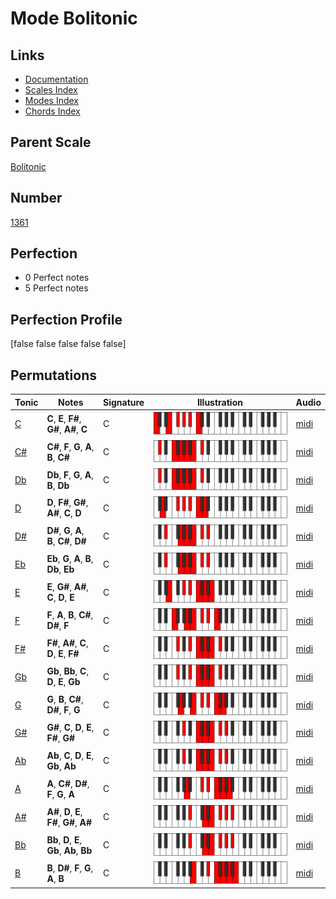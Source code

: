 # Mode Bolitonic

## Links

- [Documentation](index.md)
- [Scales Index](Scales.md)
- [Modes Index](Modes.md)
- [Chords Index](Chords.md)

## Parent Scale

[Bolitonic](ScaleBolitonic.md)

## Number

[1361](https://ianring.com/musictheory/scales/1361)

## Perfection

- 0 Perfect notes
- 5 Perfect notes

## Perfection Profile

[false false false false false]

## Permutations

| Tonic | Notes | Signature | Illustration | Audio |
|-------|-------|-----------|--------------|-------|
| [C](ModeCNaturalBolitonic.md) | **C**, **E**, **F#**, **G#**, **A#**, **C** | C | ![CNaturalBolitonic](ModeCNaturalBolitonic.png) | [midi](https://github.com/edipermadi/music/blob/main/docs/ModeCNaturalBolitonic.mid?raw=true) |
| [C#](ModeCSharpBolitonic.md) | **C#**, **F**, **G**, **A**, **B**, **C#** | C | ![CSharpBolitonic](ModeCSharpBolitonic.png) | [midi](https://github.com/edipermadi/music/blob/main/docs/ModeCSharpBolitonic.mid?raw=true) |
| [Db](ModeDFlatBolitonic.md) | **Db**, **F**, **G**, **A**, **B**, **Db** | C | ![DFlatBolitonic](ModeDFlatBolitonic.png) | [midi](https://github.com/edipermadi/music/blob/main/docs/ModeDFlatBolitonic.mid?raw=true) |
| [D](ModeDNaturalBolitonic.md) | **D**, **F#**, **G#**, **A#**, **C**, **D** | C | ![DNaturalBolitonic](ModeDNaturalBolitonic.png) | [midi](https://github.com/edipermadi/music/blob/main/docs/ModeDNaturalBolitonic.mid?raw=true) |
| [D#](ModeDSharpBolitonic.md) | **D#**, **G**, **A**, **B**, **C#**, **D#** | C | ![DSharpBolitonic](ModeDSharpBolitonic.png) | [midi](https://github.com/edipermadi/music/blob/main/docs/ModeDSharpBolitonic.mid?raw=true) |
| [Eb](ModeEFlatBolitonic.md) | **Eb**, **G**, **A**, **B**, **Db**, **Eb** | C | ![EFlatBolitonic](ModeEFlatBolitonic.png) | [midi](https://github.com/edipermadi/music/blob/main/docs/ModeEFlatBolitonic.mid?raw=true) |
| [E](ModeENaturalBolitonic.md) | **E**, **G#**, **A#**, **C**, **D**, **E** | C | ![ENaturalBolitonic](ModeENaturalBolitonic.png) | [midi](https://github.com/edipermadi/music/blob/main/docs/ModeENaturalBolitonic.mid?raw=true) |
| [F](ModeFNaturalBolitonic.md) | **F**, **A**, **B**, **C#**, **D#**, **F** | C | ![FNaturalBolitonic](ModeFNaturalBolitonic.png) | [midi](https://github.com/edipermadi/music/blob/main/docs/ModeFNaturalBolitonic.mid?raw=true) |
| [F#](ModeFSharpBolitonic.md) | **F#**, **A#**, **C**, **D**, **E**, **F#** | C | ![FSharpBolitonic](ModeFSharpBolitonic.png) | [midi](https://github.com/edipermadi/music/blob/main/docs/ModeFSharpBolitonic.mid?raw=true) |
| [Gb](ModeGFlatBolitonic.md) | **Gb**, **Bb**, **C**, **D**, **E**, **Gb** | C | ![GFlatBolitonic](ModeGFlatBolitonic.png) | [midi](https://github.com/edipermadi/music/blob/main/docs/ModeGFlatBolitonic.mid?raw=true) |
| [G](ModeGNaturalBolitonic.md) | **G**, **B**, **C#**, **D#**, **F**, **G** | C | ![GNaturalBolitonic](ModeGNaturalBolitonic.png) | [midi](https://github.com/edipermadi/music/blob/main/docs/ModeGNaturalBolitonic.mid?raw=true) |
| [G#](ModeGSharpBolitonic.md) | **G#**, **C**, **D**, **E**, **F#**, **G#** | C | ![GSharpBolitonic](ModeGSharpBolitonic.png) | [midi](https://github.com/edipermadi/music/blob/main/docs/ModeGSharpBolitonic.mid?raw=true) |
| [Ab](ModeAFlatBolitonic.md) | **Ab**, **C**, **D**, **E**, **Gb**, **Ab** | C | ![AFlatBolitonic](ModeAFlatBolitonic.png) | [midi](https://github.com/edipermadi/music/blob/main/docs/ModeAFlatBolitonic.mid?raw=true) |
| [A](ModeANaturalBolitonic.md) | **A**, **C#**, **D#**, **F**, **G**, **A** | C | ![ANaturalBolitonic](ModeANaturalBolitonic.png) | [midi](https://github.com/edipermadi/music/blob/main/docs/ModeANaturalBolitonic.mid?raw=true) |
| [A#](ModeASharpBolitonic.md) | **A#**, **D**, **E**, **F#**, **G#**, **A#** | C | ![ASharpBolitonic](ModeASharpBolitonic.png) | [midi](https://github.com/edipermadi/music/blob/main/docs/ModeASharpBolitonic.mid?raw=true) |
| [Bb](ModeBFlatBolitonic.md) | **Bb**, **D**, **E**, **Gb**, **Ab**, **Bb** | C | ![BFlatBolitonic](ModeBFlatBolitonic.png) | [midi](https://github.com/edipermadi/music/blob/main/docs/ModeBFlatBolitonic.mid?raw=true) |
| [B](ModeBNaturalBolitonic.md) | **B**, **D#**, **F**, **G**, **A**, **B** | C | ![BNaturalBolitonic](ModeBNaturalBolitonic.png) | [midi](https://github.com/edipermadi/music/blob/main/docs/ModeBNaturalBolitonic.mid?raw=true) |
